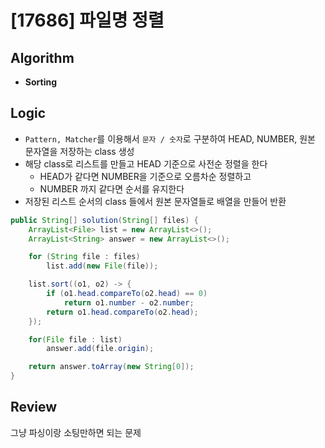 # [17686] 파일명 정렬
## Algorithm
- **Sorting**

## Logic
- `Pattern, Matcher`를 이용해서 `문자 / 숫자`로 구분하여 HEAD, NUMBER, 원본 문자열을 저장하는 class 생성
- 해당 class로 리스트를 만들고 HEAD 기준으로 사전순 정렬을 한다
  - HEAD가 같다면 NUMBER을 기준으로 오름차순 정렬하고 
  - NUMBER 까지 같다면 순서를 유지한다
- 저장된 리스트 순서의 class 들에서 원본 문자열들로 배열을 만들어 반환

```java
public String[] solution(String[] files) {
    ArrayList<File> list = new ArrayList<>();
    ArrayList<String> answer = new ArrayList<>();

    for (String file : files)
        list.add(new File(file));

    list.sort((o1, o2) -> {
        if (o1.head.compareTo(o2.head) == 0)
            return o1.number - o2.number;
        return o1.head.compareTo(o2.head);
    });

    for(File file : list)
        answer.add(file.origin);

    return answer.toArray(new String[0]);
}
```

## Review
그냥 파싱이랑 소팅만하면 되는 문제